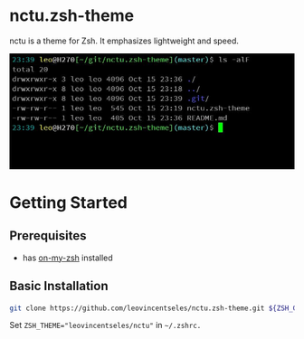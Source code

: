 # nctu.zsh-theme
nctu is a theme for Zsh. It emphasizes lightweight and speed.
<p align="center"><img src="https://github.com/leovincentseles/nctu.zsh-theme/blob/master/images/theme.jpg" alt="NCTU"></p>

# Getting Started
## Prerequisites
- has [on-my-zsh](https://github.com/ohmyzsh/ohmyzsh) installed 

## Basic Installation
```zsh
git clone https://github.com/leovincentseles/nctu.zsh-theme.git ${ZSH_CUSTOM:-$HOME/.oh-my-zsh/custom}/themes/leovincentseles
```
Set `ZSH_THEME="leovincentseles/nctu"` in `~/.zshrc.`
